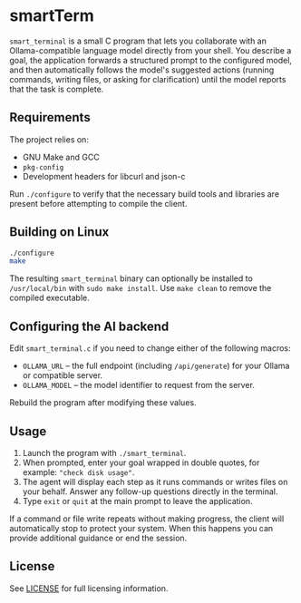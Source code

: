 # smartTerm

`smart_terminal` is a small C program that lets you collaborate with an Ollama-compatible language model directly from your shell. You describe a goal, the application forwards a structured prompt to the configured model, and then automatically follows the model's suggested actions (running commands, writing files, or asking for clarification) until the model reports that the task is complete.

## Requirements

The project relies on:

- GNU Make and GCC
- `pkg-config`
- Development headers for libcurl and json-c

Run `./configure` to verify that the necessary build tools and libraries are present before attempting to compile the client.

## Building on Linux

```bash
./configure
make
```

The resulting `smart_terminal` binary can optionally be installed to `/usr/local/bin` with `sudo make install`. Use `make clean` to remove the compiled executable.

## Configuring the AI backend

Edit `smart_terminal.c` if you need to change either of the following macros:

- `OLLAMA_URL` – the full endpoint (including `/api/generate`) for your Ollama or compatible server.
- `OLLAMA_MODEL` – the model identifier to request from the server.

Rebuild the program after modifying these values.

## Usage

1. Launch the program with `./smart_terminal`.
2. When prompted, enter your goal wrapped in double quotes, for example: `"check disk usage"`.
3. The agent will display each step as it runs commands or writes files on your behalf. Answer any follow-up questions directly in the terminal.
4. Type `exit` or `quit` at the main prompt to leave the application.

If a command or file write repeats without making progress, the client will automatically stop to protect your system. When this happens you can provide additional guidance or end the session.

## License

See [LICENSE](./LICENSE) for full licensing information.
